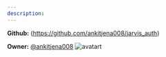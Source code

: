```yaml
---
description: 
---
```



**Github:** (https://github.com/ankitjena008/jarvis_auth)

**Owner:** [@ankitjena008](https://github.com/ankitjena008) ![avatart](https://avatars0.githubusercontent.com/u/31412758?v=4)

